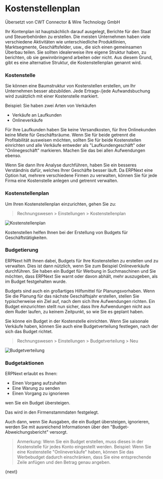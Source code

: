 # Kostenstellenplan

<span class="text-muted contributed-by">Übersetzt von CWT Connector & Wire Technology GmbH</span> 

Ihr Kontenplan ist hauptsächlich darauf ausgelegt, Berichte für den Staat und Steuerbehörden zu erstellen. Die meisten Unternehmen haben viele verschiedene Aktivitäten wie unterschiedliche Produktlinien, Marktsegmente, Geschäftsfelder, usw., die sich einen gemeinsamen Überbau teilen. Sie sollten idealerweise ihre eigene Struktur haben, zu berichten, ob sie gewinnbringend arbeiten oder nicht. Aus diesem Grund, gibt es eine alternative Struktur, die Kostenstellenplan genannt wird.

### Kostenstelle

Sie können eine Baumstruktur von Kostenstellen erstellen, um Ihr Unternehmen besser abzubilden. Jede Ertrags-/jede Aufwandsbuchung wird zusätzlich mit einer Kostenstelle markiert.

Beispiel: Sie haben zwei Arten von Verkäufen

* Verkäufe an Laufkunden
* Onlineverkäufe

Für Ihre Laufkunden haben Sie keine Versandkosten, für Ihre Onlinekunden keine Miete für Geschäftsräume. Wenn Sie für beide getrennt die Profitabilität ausweisen möchten, sollten Sie für beide Kostenstellen einrichten und alle Verkäufe entweder als "Laufkundengeschäft" oder "Onlinegeschäft" markieren. Machen Sie das bei allen Aufwendungen ebenso.

Wenn Sie dann Ihre Analyse durchführen, haben Sie ein besseres Verständnis dafür, welches Ihrer Geschäfte besser läuft. Da ERPNext eine Option hat, mehrere verschiedene Firmen zu verwalten, können Sie für jede Firma eine Kostenstelle anlegen und getrennt verwalten.

### Kostenstellenplan

Um Ihren Kostenstellenplan einzurichten, gehen Sie zu:

>Rechnungswesen > Einstellungen > Kostenstellenplan

![Kostenstellenplan]({{docs_base_url}}/assets/old_images/erpnext/chart-of-cost-centers.png)

Kostenstellen helfen Ihnen bei der Erstellung von Budgets für Geschäftstätigkeiten.

### Budgetierung

ERPNext hilft Ihnen dabei, Budgets für Ihre Kostenstellen zu erstellen und zu verwalten. Dies ist dann nützlich, wenn Sie zum Beispiel Onlineverkäufe durchführen. Sie haben ein Budget für Werbung in Suchmaschinen und Sie möchten, dass ERPNext Sie warnt oder davon abhält, mehr auszugeben, als im Budget festgehalten wurde.

Budgets sind auch ein großartiges Hilfsmittel für Planungsvorhaben. Wenn Sie die Planung für das nächste Geschäftsjahr erstellen, stellen Sie typischerweise ein Ziel auf, nach dem sich Ihre Aufwendungen richten. Ein Budget einzurichten stellt nun sicher, dass Ihre Aufwendungen nicht aus dem Ruder laufen, zu keinem Zeitpunkt, so wie Sie es geplant haben.

Sie könne ein Budget in der Kostenstelle einrichten. Wenn Sie saisonale Verkäufe haben, können Sie auch eine Budgetverteilung festlegen, nach der sich das Budget richtet.

> Rechnungswesen > Einstellungen > Budgetverteilung > Neu

![Budgetverteilung]({{docs_base_url}}/assets/old_images/erpnext/budgeting.png)

### Budgetaktionen

ERPNext erlaubt es Ihnen:

* Einen Vorgang aufzuhalten
* Eine Warung zu senden
* Einen Vorgang zu ignorieren

wen Sie ein Budget übersteigen.

Das wird in den Firmenstammdaten festgelegt.

Auch dann, wenn Sie Ausgaben, die ein Budget übersteigen, ignorieren, werden Sie mit ausreichend Informationen über den "Budget-Abweichungsbericht" versorgt.

> Anmerkung: Wenn Sie ein Budget erstellen, muss dieses in der Kostenstelle für jedes Konto eingestellt werden. Beispiel: Wenn Sie eine Kostenstelle "Onlineverkäufe" haben, können Sie das Werbebudget dadurch einschränken, dass Sie eine entsprechende Zeile anfügen und den Betrag genau angeben.

{next}
